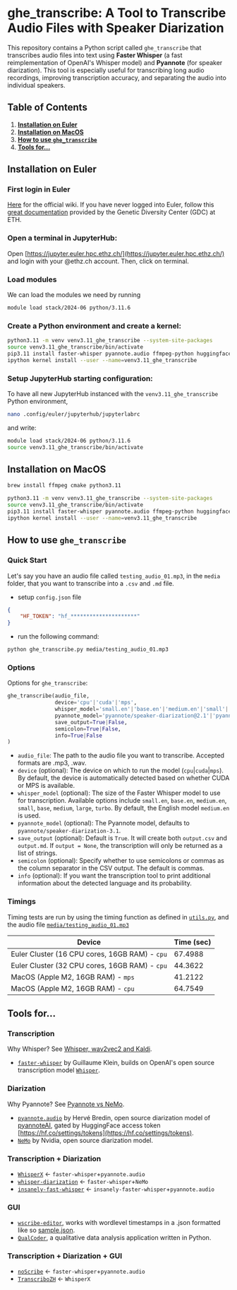 # ghe_transcribe: A Tool to Transcribe Audio Files with Speaker Diarization

This repository contains a Python script called `ghe_transcribe` that transcribes audio files into text using **Faster Whisper** (a fast reimplementation of OpenAI's Whisper model) and **Pyannote** (for speaker diarization). This tool is especially useful for transcribing long audio recordings, improving transcription accuracy, and separating the audio into individual speakers.

## Table of Contents
1. [**Installation on Euler**](#installation-on-euler)
2. [**Installation on MacOS**](#installation-on-macos)
3. [**How to use `ghe_transcribe`**](#how-to-use-ghe_transcribe)
4. [**Tools for...**](#tools-for)

## Installation on Euler

### First login in Euler
[Here](https://scicomp.ethz.ch/wiki/Getting_started_with_clusters) for the official wiki. If you have never logged into Euler, follow this [great documentation](https://www.gdc-docs.ethz.ch/EulerManual/site/access/) provided by the Genetic Diversity Center (GDC) at ETH.

### Open a terminal in JupyterHub:
Open [https://jupyter.euler.hpc.ethz.ch/](https://jupyter.euler.hpc.ethz.ch/) and login with your @ethz.ch account. Then, click on terminal.

### Load modules
We can load the modules we need by running
```bash
module load stack/2024-06 python/3.11.6
```
### Create a Python environment and create a kernel:
```bash
python3.11 -m venv venv3.11_ghe_transcribe --system-site-packages
source venv3.11_ghe_transcribe/bin/activate
pip3.11 install faster-whisper pyannote.audio ffmpeg-python huggingface-hub
ipython kernel install --user --name=venv3.11_ghe_transcribe
```
### Setup JupyterHub starting configuration:
To have all new JupyterHub instanced with the `venv3.11_ghe_transcribe` Python environment,
```bash
nano .config/euler/jupyterhub/jupyterlabrc
```
and write:
```bash
module load stack/2024-06 python/3.11.6
source venv3.11_ghe_transcribe/bin/activate
```

## Installation on MacOS
```bash
brew install ffmpeg cmake python3.11
```

```bash
python3.11 -m venv venv3.11_ghe_transcribe --system-site-packages
source venv3.11_ghe_transcribe/bin/activate
pip3.11 install faster-whisper pyannote.audio ffmpeg-python huggingface-hub
ipython kernel install --user --name=venv3.11_ghe_transcribe
```

## How to use `ghe_transcribe`

### Quick Start

Let's say you have an audio file called `testing_audio_01.mp3`, in the `media` folder, that you want to transcribe into a `.csv` and `.md` file. 
- setup `config.json` file
```json
{
    "HF_TOKEN": "hf_*********************"
}
```
- run the following command:
```bash
python ghe_transcribe.py media/testing_audio_01.mp3
```

### Options

Options for `ghe_transcribe`:

```python
ghe_transcribe(audio_file,
               device='cpu'|'cuda'|'mps',
               whisper_model='small.en'|'base.en'|'medium.en'|'small'|'base'|'medium'|'large'|'turbo',
               pyannote_model='pyannote/speaker-diarization@2.1'|'pyannote/speaker-diarization-3.1',
               save_output=True|False,
               semicolon=True|False,
               info=True|False
)
```

- `audio_file`: The path to the audio file you want to transcribe. Accepted formats are .mp3, .wav.
- `device` (optional): The device on which to run the model (`cpu`|`cuda`|`mps`). By default, the device is automatically detected based on whether CUDA or MPS is available.
- `whisper_model` (optional): The size of the Faster Whisper model to use for transcription. Available options include `small.en`, `base.en`, `medium.en`, `small`, `base`, `medium`, `large`, `turbo`. By default, the English model `medium.en` is used.
- `pyannote_model` (optional): The Pyannote model, defaults to `pyannote/speaker-diarization-3.1`.
- `save_output` (optional): Default is `True`. It will create both `output.csv` and `output.md`. If `output = None`, the transcription will only be returned as a list of strings.
- `semicolon` (optional): Specify whether to use semicolons or commas as the column separator in the CSV output. The default is commas.
- `info` (optional): If you want the transcription tool to print additional information about the detected language and its probability.

### Timings

Timing tests are run by using the timing function as defined in [`utils.py`](https://github.com/Global-Health-Engineering/ghe_transcribe/blob/main/utils.py), and the audio file [`media/testing_audio_01.mp3`](https://github.com/Global-Health-Engineering/ghe_transcribe/blob/main/media/testing_audio_01.mp3)

| Device     | Time (sec) |
|-------------------|------------------|
| Euler Cluster (16 CPU cores, 16GB RAM) - `cpu`  | 67.4988 |
| Euler Cluster (32 CPU cores, 16GB RAM) - `cpu`  | 44.3622 |
| MacOS (Apple M2, 16GB RAM) - `mps`  | 41.2122 |
| MacOS (Apple M2, 16GB RAM) - `cpu`  | 64.7549 |

## Tools for...

### Transcription
Why Whisper? See [Whisper, wav2vec2 and Kaldi](https://deepgram.com/learn/benchmarking-top-open-source-speech-models).
- [`faster-whisper`](https://github.com/SYSTRAN/faster-whisper) by Guillaume Klein, builds on OpenAI's open source transcription model [`Whisper`](https://github.com/openai/whisper).

### Diarization
Why Pyannote? See [Pyannote vs NeMo](https://lajavaness.medium.com/comparing-state-of-the-art-speaker-diarization-frameworks-pyannote-vs-nemo-31a191c6300).
- [`pyannote.audio`](https://github.com/pyannote/pyannote-audio) by Hervé Bredin, open source diarization model of [pyannoteAI](https://www.pyannote.ai/), gated by HuggingFace access token [https://hf.co/settings/tokens](https://hf.co/settings/tokens).
- [`NeMo`](https://github.com/NVIDIA/NeMo) by Nvidia, open source diarization model.

### Transcription + Diarization 
- [`WhisperX`](https://github.com/m-bain/whisperX) &larr; `faster-whisper`+`pyannote.audio`
- [`whisper-diarization`](https://github.com/MahmoudAshraf97/whisper-diarization) &larr; `faster-whisper`+`NeMo`
- [`insanely-fast-whisper`](https://github.com/Vaibhavs10/insanely-fast-whisper) &larr; `insanely-faster-whisper`+`pyannote.audio`

### GUI
- [`wscribe-editor`](https://github.com/geekodour/wscribe-editor), works with wordlevel timestamps in a .json formatted like so [sample.json](https://github.com/geekodour/wscribe/blob/main/examples/output/sample.json).
- [`QualCoder`](https://github.com/ccbogel/QualCoder), a qualitative data analysis application written in Python.

### Transcription + Diarization + GUI
- [`noScribe`](https://github.com/kaixxx/noScribe) &larr; `faster-whisper`+`pyannote.audio`
- [`TranscriboZH`](https://github.com/machinelearningZH/audio-transcription) &larr; `WhisperX`